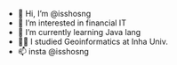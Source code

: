 - 👋 Hi, I’m @isshosng
- 👀 I’m interested in financial IT
- 🌱 I’m currently learning Java lang
- 👨‍🎓 I studied Geoinformatics at Inha Univ.
- 📫 insta @isshosng

<!---
isshosng/isshosng is a ✨ special ✨ repository because its `README.md` (this file) appears on your GitHub profile.
You can click the Preview link to take a look at your changes.
--->
